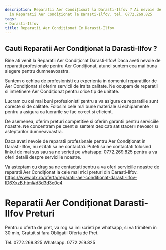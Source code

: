 ```yaml
---
description: Reparatii Aer Condiționat la Darasti-Ilfov ? Ai nevoie de un profesionist
  in Reparatii Aer Condiționat la Darasti-Ilfov. tel. 0772.269.825
tags:
- Darasti-Ilfov
title: Reparatii Aer Condiționat In Darasti-Ilfov
---
```



## Cauti Reparatii Aer Condiționat la Darasti-Ilfov ?

Bine ati venit la Reparatii Aer Condiționat Darasti-Ilfov! Daca aveti nevoie de reparatii profesionale pentru Aer Condiționat, atunci suntem cea mai buna alegere pentru dumneavoastra. 

Suntem o echipa de profesionisti cu experienta in domeniul reparatiilor de Aer Condiționat si oferim servicii de inalta calitate. Ne ocupam de reparatii si intretinere Aer Condiționat pentru orice tip de unitate. 

Lucram cu cei mai buni profesionisti pentru a va asigura ca reparatiile sunt corecte si de calitate. Folosim cele mai bune materiale si echipamente pentru a asigura ca lucrarile se fac corect si eficient. 

De asemenea, oferim preturi competitive si oferim garantii pentru serviciile noastre. Ne concentram pe client si suntem dedicati satisfacerii nevoilor si asteptarilor dumneavoastra. 

Daca aveti nevoie de reparatii profesionale pentru Aer Condiționat in Darasti-Ilfov, nu ezitati sa ne contactati. Puteti sa ne contactati folosind linkul de mai sus sau sa ne scrieti pe whatsapp: 0772.269.825 pentru a va oferi detalii despre serviciile noastre. 

Va asteptam cu drag sa ne contactati pentru a va oferi serviciile noastre de reparatii Aer Condiționat la cele mai mici preturi din Darasti-Ilfov. 
https://www.olx.ro/oferta/reparatii-aer-conditionat-darasti-ilfov-ID6XxzB.html#d3d3d3e0c4

# Reparatii Aer Condiționat Darasti-Ilfov Preturi
Pentru o oferta de pret, va rog sa imi scrieti pe whatsapp, si va trimitem in 30 min, Gratuit si fara Obligatii Oferta de Pret.

Tel. 0772.269.825
Whatsapp. 0772.269.825